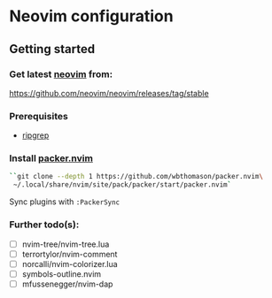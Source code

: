 # Neovim configuration

## Getting started

### Get latest [neovim](https://github.com/wbthomason/packer.nvim) from:

https://github.com/neovim/neovim/releases/tag/stable

### Prerequisites

- [ripgrep](https://github.com/BurntSushi/ripgrep)

### Install [packer.nvim](https://github.com/wbthomason/packer.nvim)

``` bash
``git clone --depth 1 https://github.com/wbthomason/packer.nvim\
 ~/.local/share/nvim/site/pack/packer/start/packer.nvim`
 ```

 Sync plugins with `:PackerSync`

### Further todo(s):

- [ ] nvim-tree/nvim-tree.lua
- [ ] terrortylor/nvim-comment
- [ ] norcalli/nvim-colorizer.lua
- [ ] symbols-outline.nvim
- [ ] mfussenegger/nvim-dap
